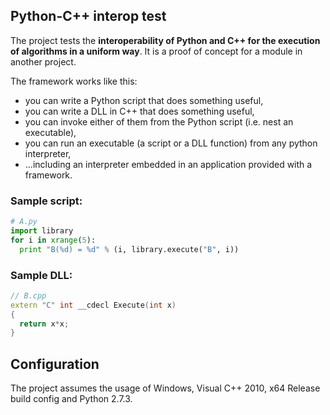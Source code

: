 ## Python-C++ interop test

The project tests the **interoperability of Python and C++ for the execution of algorithms in a uniform way**. 
It is a proof of concept for a module in another project. 

The framework works like this: 
- you can write a Python script that does something useful,
- you can write a DLL in C++ that does something useful,
- you can invoke either of them from the Python script (i.e. nest an executable), 
- you can run an executable (a script or a DLL function) from any python interpreter, 
- ...including an interpreter embedded in an application provided with a framework. 

### Sample script:

```python
# A.py
import library
for i in xrange(5):
  print "B(%d) = %d" % (i, library.execute("B", i))
```

### Sample DLL:

```cpp
// B.cpp
extern "C" int __cdecl Execute(int x)
{
  return x*x;
}
```

## Configuration

The project assumes the usage of Windows, Visual C++ 2010, x64 Release build config and Python 2.7.3. 
